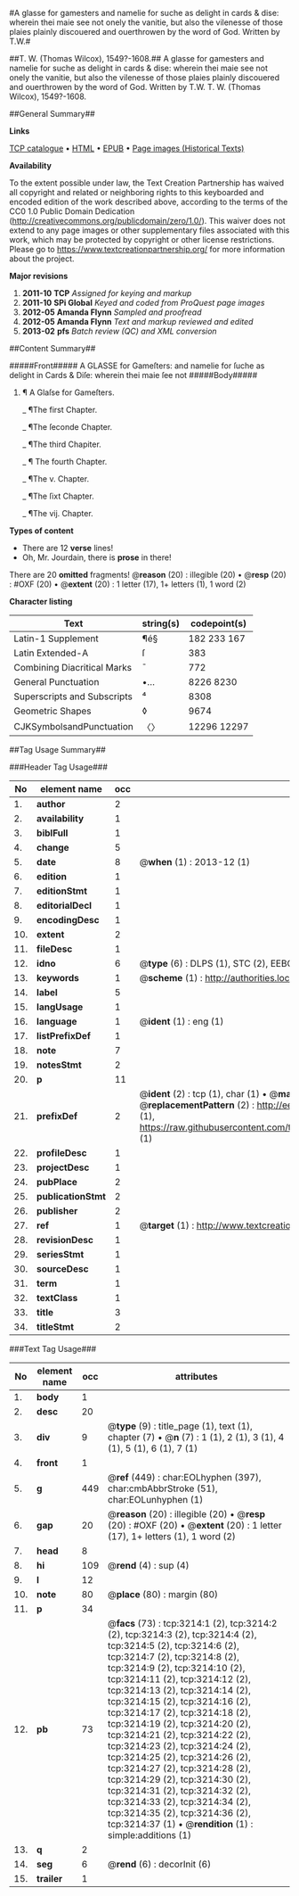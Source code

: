 #A glasse for gamesters and namelie for suche as delight in cards & dise: wherein thei maie see not onely the vanitie, but also the vilenesse of those plaies plainly discouered and ouerthrowen by the word of God. Written by T.W.#

##T. W. (Thomas Wilcox), 1549?-1608.##
A glasse for gamesters and namelie for suche as delight in cards & dise: wherein thei maie see not onely the vanitie, but also the vilenesse of those plaies plainly discouered and ouerthrowen by the word of God. Written by T.W.
T. W. (Thomas Wilcox), 1549?-1608.

##General Summary##

**Links**

[TCP catalogue](http://www.ota.ox.ac.uk/tcp/)  • 
[HTML](http://tei.it.ox.ac.uk/tcp/Texts-HTML/free/A15/A15340.html)  • 
[EPUB](http://tei.it.ox.ac.uk/tcp/Texts-EPUB/free/A15/A15340.epub) • 
[Page images (Historical Texts)](https://historicaltexts.jisc.ac.uk/eebo-99838825e)

**Availability**

To the extent possible under law, the Text Creation Partnership has waived all copyright and related or neighboring rights to this keyboarded and encoded edition of the work described above, according to the terms of the CC0 1.0 Public Domain Dedication (http://creativecommons.org/publicdomain/zero/1.0/). This waiver does not extend to any page images or other supplementary files associated with this work, which may be protected by copyright or other license restrictions. Please go to https://www.textcreationpartnership.org/ for more information about the project.

**Major revisions**

1. __2011-10__ __TCP__ *Assigned for keying and markup*
1. __2011-10__ __SPi Global__ *Keyed and coded from ProQuest page images*
1. __2012-05__ __Amanda Flynn__ *Sampled and proofread*
1. __2012-05__ __Amanda Flynn__ *Text and markup reviewed and edited*
1. __2013-02__ __pfs__ *Batch review (QC) and XML conversion*

##Content Summary##

#####Front#####
A GLASSE for Gameſters: and namelie for ſuche as delight in Cards & Diſe: wherein thei maie ſee not 
#####Body#####

1. ¶ A Glaſse for Gameſters.

    _ ¶The first Chapter.

    _ ¶The ſeconde Chapter.

    _ ¶The third Chapiter.

    _ ¶ The fourth Chapter.

    _ ¶The v. Chapter.

    _ ¶The ſixt Chapter.

    _ ¶The vij. Chapter.

**Types of content**

  * There are 12 **verse** lines!
  * Oh, Mr. Jourdain, there is **prose** in there!

There are 20 **omitted** fragments! 
 @__reason__ (20) : illegible (20)  •  @__resp__ (20) : #OXF (20)  •  @__extent__ (20) : 1 letter (17), 1+ letters (1), 1 word (2)

**Character listing**


|Text|string(s)|codepoint(s)|
|---|---|---|
|Latin-1 Supplement|¶é§|182 233 167|
|Latin Extended-A|ſ|383|
|Combining             Diacritical Marks|̄|772|
|General Punctuation|•…|8226 8230|
|Superscripts             and Subscripts|⁴|8308|
|Geometric Shapes|◊|9674|
|CJKSymbolsandPunctuation|〈〉|12296 12297|

##Tag Usage Summary##

###Header Tag Usage###

|No|element name|occ|attributes|
|---|---|---|---|
|1.|__author__|2||
|2.|__availability__|1||
|3.|__biblFull__|1||
|4.|__change__|5||
|5.|__date__|8| @__when__ (1) : 2013-12 (1)|
|6.|__edition__|1||
|7.|__editionStmt__|1||
|8.|__editorialDecl__|1||
|9.|__encodingDesc__|1||
|10.|__extent__|2||
|11.|__fileDesc__|1||
|12.|__idno__|6| @__type__ (6) : DLPS (1), STC (2), EEBO-CITATION (1), PROQUEST (1), VID (1)|
|13.|__keywords__|1| @__scheme__ (1) : http://authorities.loc.gov/ (1)|
|14.|__label__|5||
|15.|__langUsage__|1||
|16.|__language__|1| @__ident__ (1) : eng (1)|
|17.|__listPrefixDef__|1||
|18.|__note__|7||
|19.|__notesStmt__|2||
|20.|__p__|11||
|21.|__prefixDef__|2| @__ident__ (2) : tcp (1), char (1)  •  @__matchPattern__ (2) : ([0-9\-]+):([0-9IVX]+) (1), (.+) (1)  •  @__replacementPattern__ (2) : http://eebo.chadwyck.com/downloadtiff?vid=$1&page=$2 (1), https://raw.githubusercontent.com/textcreationpartnership/Texts/master/tcpchars.xml#$1 (1)|
|22.|__profileDesc__|1||
|23.|__projectDesc__|1||
|24.|__pubPlace__|2||
|25.|__publicationStmt__|2||
|26.|__publisher__|2||
|27.|__ref__|1| @__target__ (1) : http://www.textcreationpartnership.org/docs/. (1)|
|28.|__revisionDesc__|1||
|29.|__seriesStmt__|1||
|30.|__sourceDesc__|1||
|31.|__term__|1||
|32.|__textClass__|1||
|33.|__title__|3||
|34.|__titleStmt__|2||


###Text Tag Usage###

|No|element name|occ|attributes|
|---|---|---|---|
|1.|__body__|1||
|2.|__desc__|20||
|3.|__div__|9| @__type__ (9) : title_page (1), text (1), chapter (7)  •  @__n__ (7) : 1 (1), 2 (1), 3 (1), 4 (1), 5 (1), 6 (1), 7 (1)|
|4.|__front__|1||
|5.|__g__|449| @__ref__ (449) : char:EOLhyphen (397), char:cmbAbbrStroke (51), char:EOLunhyphen (1)|
|6.|__gap__|20| @__reason__ (20) : illegible (20)  •  @__resp__ (20) : #OXF (20)  •  @__extent__ (20) : 1 letter (17), 1+ letters (1), 1 word (2)|
|7.|__head__|8||
|8.|__hi__|109| @__rend__ (4) : sup (4)|
|9.|__l__|12||
|10.|__note__|80| @__place__ (80) : margin (80)|
|11.|__p__|34||
|12.|__pb__|73| @__facs__ (73) : tcp:3214:1 (2), tcp:3214:2 (2), tcp:3214:3 (2), tcp:3214:4 (2), tcp:3214:5 (2), tcp:3214:6 (2), tcp:3214:7 (2), tcp:3214:8 (2), tcp:3214:9 (2), tcp:3214:10 (2), tcp:3214:11 (2), tcp:3214:12 (2), tcp:3214:13 (2), tcp:3214:14 (2), tcp:3214:15 (2), tcp:3214:16 (2), tcp:3214:17 (2), tcp:3214:18 (2), tcp:3214:19 (2), tcp:3214:20 (2), tcp:3214:21 (2), tcp:3214:22 (2), tcp:3214:23 (2), tcp:3214:24 (2), tcp:3214:25 (2), tcp:3214:26 (2), tcp:3214:27 (2), tcp:3214:28 (2), tcp:3214:29 (2), tcp:3214:30 (2), tcp:3214:31 (2), tcp:3214:32 (2), tcp:3214:33 (2), tcp:3214:34 (2), tcp:3214:35 (2), tcp:3214:36 (2), tcp:3214:37 (1)  •  @__rendition__ (1) : simple:additions (1)|
|13.|__q__|2||
|14.|__seg__|6| @__rend__ (6) : decorInit (6)|
|15.|__trailer__|1||
